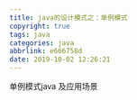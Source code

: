 ```yaml
---
title: java的设计模式之：单例模式
copyright: true
tags: java
categories: java
abbrlink: e666758d
date: 2019-10-02 12:26:21
---
```

单例模式java 及应用场景
<!--more-->


